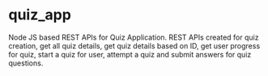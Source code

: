 # quiz_app
Node JS based REST APIs for Quiz Application. REST APIs created for quiz creation, get all quiz details, get quiz details based on ID, get user progress for quiz, start a quiz for user, attempt a quiz and submit answers for quiz questions.
